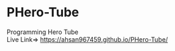 # PHero-Tube
Programming Hero Tube                                                                                                                                                                                                        
Live Link=> https://ahsan967459.github.io/PHero-Tube/


